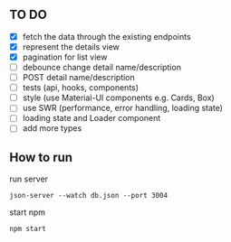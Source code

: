  ## TO DO
 - [x] fetch the data through the existing endpoints
 - [x] represent the details view
 - [x] pagination for list view
 - [ ] debounce change detail name/description
 - [ ] POST detail name/description
 - [ ] tests (api, hooks, components)
 - [ ] style (use Material-UI components e.g. Cards, Box)
 - [ ] use SWR (performance, error handling, loading state)
 - [ ] loading state and Loader component
 - [ ] add more types

## How to run
run server
```
json-server --watch db.json --port 3004
```

start npm
```
npm start
```